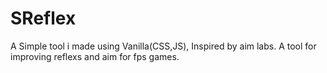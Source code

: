# SReflex
A Simple tool i made using Vanilla(CSS,JS), Inspired by aim labs.
A tool for improving reflexs and aim for fps games.
